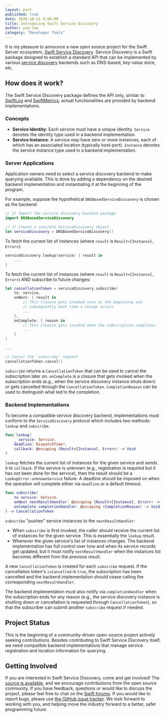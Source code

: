 ```yaml
---
layout: post
published: true
date: 2020-10-21 9:00:00
title: Introducing Swift Service Discovery
author: yim-lee
category: "Developer Tools"
---
```


It is my pleasure to announce a new open source project for the Swift Server ecosystem, [Swift Service Discovery](https://github.com/apple/swift-service-discovery). Service Discovery is a Swift package designed to establish a standard API that can be implemented by various [service discovery](https://en.wikipedia.org/wiki/Service_discovery) backends such as DNS-based, key-value store, etc.

## How does it work?

The Swift Service Discovery package defines the API only, similar to [SwiftLog](https://github.com/apple/swift-log) and [SwiftMetrics](https://github.com/apple/swift-metrics); actual functionalities are provided by backend implementations.

### Concepts

* **Service Identity**: Each service must have a unique identity. `Service` denotes the identity type used in a backend implementation.
* **Service Instance**: A service may have zero or more instances, each of which has an associated location (typically host-port). `Instance` denotes the service instance type used in a backend implementation.

### Server Applications

Application owners need to select a service discovery backend to make querying available. This is done by adding a dependency on the desired backend implementation and instantiating it at the beginning of the program.

For example, suppose the hypothetical `DNSBasedServiceDiscovery` is chosen as the backend:

~~~swift
// 1) Import the service discovery backend package
import DNSBasedServiceDiscovery

// 2) Create a concrete ServiceDiscovery object
let serviceDiscovery = DNSBasedServiceDiscovery()
~~~

To fetch the current list of instances (where `result` is `Result<[Instance], Error>`):

~~~swift
serviceDiscovery.lookup(service) { result in
    ...
}
~~~

To fetch the current list of instances (where `result` is `Result<[Instance], Error>`) AND subscribe to future changes:

~~~swift
let cancellationToken = serviceDiscovery.subscribe(
    to: service,
    onNext: { result in
        // This closure gets invoked once at the beginning and
        // subsequently each time a change occurs
        ...
    },
    onComplete: { reason in
        // This closure gets invoked when the subscription completes
        ...
    }
)

...

// Cancel the `subscribe` request
cancellationToken.cancel()
~~~

`subscribe` returns a `CancellationToken` that can be used to cancel the subscription later on.
`onComplete` is a closure that gets invoked when the subscription ends (e.g., when the service discovery instance shuts down) or gets cancelled through the `CancellationToken`.
`CompletionReason` can be used to distinguish what led to the completion.

### Backend Implementations

To become a compatible service discovery backend, implementations must conform to the `ServiceDiscovery` protocol which includes two methods: `lookup` and `subscribe`.

~~~swift
func lookup(
    _ service: Service,
    deadline: DispatchTime?,
    callback: @escaping (Result<[Instance], Error>) -> Void
)
~~~

`lookup` fetches the current list of instances for the given service and sends it to `callback`.
If the service is unknown (e.g., registration is required but it has not been done for the service), then the result should be a `LookupError.unknownService` failure.
A deadline should be imposed on when the operation will complete either via `deadline` or a default timeout.

~~~swift
func subscribe(
    to service: Service,
    onNext nextResultHandler: @escaping (Result<[Instance], Error>) -> Void,
    onComplete completionHandler: @escaping (CompletionReason) -> Void
) -> CancellationToken
~~~

`subscribe` "pushes" service instances to the `nextResultHandler`:

* When `subscribe` is first invoked, the caller should receive the current list of instances for the given service. This is essentially the `lookup` result.
* Whenever the given service's list of instances changes. The backend implementation has full control over how and when its service records get updated, but it must notify `nextResultHandler` when the instances list becomes different from the previous result.

A new `CancellationToken` is created for each `subscribe` request. If the cancellation token's `isCancelled` is `true`, the subscription has been cancelled and the backend implementation should cease calling the corresponding `nextResultHandler`.

The backend implementation must also notify via `completionHandler` when the subscription ends for any reason (e.g., the service discovery instance is shutting down or cancellation is requested through `CancellationToken`), so that the subscriber can submit another `subscribe` request if needed.

## Project Status

This is the beginning of a community-driven open-source project actively seeking contributions.
Besides contributing to Swift Service Discovery itself, we need compatible backend implementations that manage service registration and location information for querying.

## Getting Involved

If you are interested in Swift Service Discovery, come and get involved!
The [source is available](https://github.com/apple/swift-service-discovery), and we encourage contributions from the open source community.
If you have feedback, questions or would like to discuss the project, please feel free to chat on the [Swift forums](https://forums.swift.org/c/server).
If you would like to report bugs, please use [the GitHub issue tracker](https://github.com/apple/swift-service-discovery/issues).
We look forward to working with you, and helping move the industry forward to a better, safer programming future.
